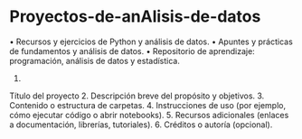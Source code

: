 # Proyectos-de-anAlisis-de-datos
• Recursos y ejercicios de Python y análisis de datos. • Apuntes y prácticas de fundamentos y análisis de datos. • Repositorio de aprendizaje: programación, análisis de datos y estadística.

1.
Título del proyecto
2.
Descripción breve del propósito y objetivos.
3.
Contenido o estructura de carpetas.
4.
Instrucciones de uso (por ejemplo, cómo ejecutar código o abrir notebooks).
5.
Recursos adicionales (enlaces a documentación, librerías, tutoriales).
6.
Créditos o autoría (opcional).

